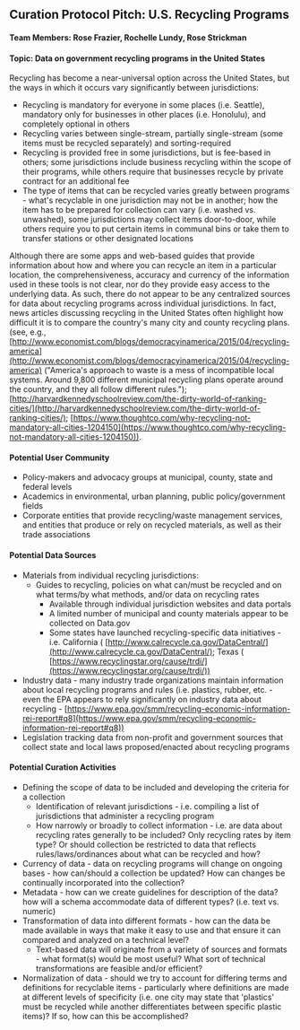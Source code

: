## Curation Protocol Pitch:  U.S. Recycling Programs
#### Team Members:  Rose Frazier, Rochelle Lundy, Rose Strickman
#### Topic:  Data on government recycling programs in the United States

Recycling has become a near-universal option across the United States, but the ways in which it occurs vary significantly between jurisdictions:

- Recycling is mandatory for everyone in some places (i.e. Seattle), mandatory only for businesses in other places (i.e. Honolulu), and completely optional in others
- Recycling varies between single-stream, partially single-stream (some items must be recycled separately) and sorting-required
- Recycling is provided free in some jurisdictions, but is fee-based in others; some jurisdictions include business recycling within the scope of their programs, while others require that businesses recycle by private contract for an additional fee
- The type of items that can be recycled varies greatly between programs - what&#39;s recyclable in one jurisdiction may not be in another; how the item has to be prepared for collection can vary (i.e. washed vs. unwashed), some jurisdictions may collect items door-to-door, while others require you to put certain items in communal bins or take them to transfer stations or other designated locations

Although there are some apps and web-based guides that provide information about how and where you can recycle an item in a particular location, the comprehensiveness, accuracy and currency of the information used in these tools is not clear, nor do they provide easy access to the underlying data.  As such, there do not appear to be any centralized sources for data about recycling programs across individual jurisdictions. In fact, news articles discussing recycling in the United States often highlight how difficult it is to compare the country&#39;s many city and county recycling plans.  (see, e.g., [http://www.economist.com/blogs/democracyinamerica/2015/04/recycling-america](http://www.economist.com/blogs/democracyinamerica/2015/04/recycling-america) (&quot;America&#39;s approach to waste is a mess of incompatible local systems. Around 9,800 different municipal recycling plans operate around the country, and they all follow different rules.&quot;); [http://harvardkennedyschoolreview.com/the-dirty-world-of-ranking-cities/](http://harvardkennedyschoolreview.com/the-dirty-world-of-ranking-cities/); [https://www.thoughtco.com/why-recycling-not-mandatory-all-cities-1204150](https://www.thoughtco.com/why-recycling-not-mandatory-all-cities-1204150)).

#### Potential User Community

- Policy-makers and advocacy groups at municipal, county, state and federal levels
- Academics in environmental, urban planning, public policy/government fields
- Corporate entities that provide recycling/waste management services, and entities that produce or rely on recycled materials, as well as their trade associations

#### Potential Data Sources

- Materials from individual recycling jurisdictions:
  - Guides to recycling, policies on what can/must be recycled and on what terms/by what methods, and/or data on recycling rates
    - Available through individual jurisdiction websites and data portals
    - A limited number of municipal and county materials appear to be collected on Data.gov
    - Some states have launched recycling-specific data initiatives - i.e. California ( [http://www.calrecycle.ca.gov/DataCentral/](http://www.calrecycle.ca.gov/DataCentral/); Texas ( [https://www.recyclingstar.org/cause/trdi/](https://www.recyclingstar.org/cause/trdi/))
- Industry data - many industry trade organizations maintain information about local recycling programs and rules (i.e. plastics, rubber, etc. - even the EPA appears to rely significantly on industry data about recycling - [https://www.epa.gov/smm/recycling-economic-information-rei-report#q8](https://www.epa.gov/smm/recycling-economic-information-rei-report#q8))
- Legislation tracking data from non-profit and government sources that collect state and local laws proposed/enacted about recycling programs

#### Potential Curation Activities

- Defining the scope of data to be included and developing the criteria for a collection
  - Identification of relevant jurisdictions - i.e. compiling a list of jurisdictions that administer a recycling program
  - How narrowly or broadly to collect information - i.e. are data about recycling rates generally to be included?  Only recycling rates by item type?  Or should collection be restricted to data that reflects rules/laws/ordinances about what can be recycled and how?
- Currency of data - data on recycling programs will change on ongoing bases - how can/should a collection be updated? How can changes be continually incorporated into the collection?
- Metadata - how can we create guidelines for description of the data? how will a schema accommodate data of different types? (i.e. text vs. numeric)
- Transformation of data into different formats - how can the data be made available in ways that make it easy to use and that ensure it can compared and analyzed on a technical level?
  - Text-based data will originate from a variety of sources and formats - what format(s) would be most useful?  What sort of technical transformations are feasible and/or efficient?
- Normalization of data - should we try to account for differing terms and definitions for recyclable items - particularly where definitions are made at different levels of specificity (i.e. one city may state that &#39;plastics&#39; must be recycled while another differentiates between specific plastic items)?  If so, how can this be accomplished?
